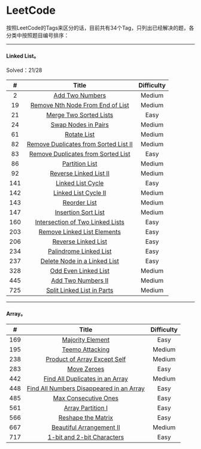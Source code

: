 # LeetCode

按照LeetCode的Tags来区分的话，目前共有34个Tag，只列出已经解决的题，各分类中按照题目编号排序：
***
#### Linked List。
Solved：21/28

| #      	  	| Title         |  Difficulty  |
|:-------------:|:-------------:| :-----:|
|	2	|			[Add Two Numbers   ](http://blog.csdn.net/leafage_m/article/details/78066285)|Medium|
|	19	| 			[Remove Nth Node From End of List](http://blog.csdn.net/leafage_m/article/details/78089813)|Medium|
|	21	|   		[Merge Two Sorted Lists](http://blog.csdn.net/leafage_m/article/details/78035737)|Easy|
|	24	|			[Swap Nodes in Pairs  ](http://blog.csdn.net/leafage_m/article/details/78066476)|Medium|
|	61	|			[Rotate List   ](http://blog.csdn.net/leafage_m/article/details/78318296)|Medium|
|	82	|			[Remove Duplicates from Sorted List II   ](http://blog.csdn.net/leafage_m/article/details/78262918)|Medium|
|	83	|			[Remove Duplicates from Sorted List   ](http://blog.csdn.net/leafage_m/article/details/78012397)|Easy|
|	86	|			[Partition List   ](http://blog.csdn.net/leafage_m/article/details/78108121)|Medium|
|	92	|			[Reverse Linked List II   ](http://blog.csdn.net/leafage_m/article/details/78263581)|Medium|
|	141	|			[Linked List Cycle   ](http://blog.csdn.net/leafage_m/article/details/78024848)|Easy|
|	142	|			[Linked List Cycle II   ](http://blog.csdn.net/leafage_m/article/details/78108205)|Medium|
|	143	|			[Reorder List   ](http://blog.csdn.net/leafage_m/article/details/78298607)|Medium|
|	147	|			[Insertion Sort List   ](http://blog.csdn.net/leafage_m/article/details/78089855)|Medium|
|	160	|			[Intersection of Two Linked Lists   ](http://blog.csdn.net/leafage_m/article/details/78035914)|Easy|
|	203	|			[Remove Linked List Elements   ](http://blog.csdn.net/leafage_m/article/details/78006548)|Easy|
|	206	|			[Reverse Linked List   ](http://blog.csdn.net/leafage_m/article/details/78012357)|Easy|
|	234	|			[Palindrome Linked List   ](http://blog.csdn.net/leafage_m/article/details/78035801)|Easy|
|	237	|			[Delete Node in a Linked List   ](http://blog.csdn.net/leafage_m/article/details/78006524)|Easy|
|	328	|			[Odd Even Linked List   ](http://blog.csdn.net/leafage_m/article/details/78066424)|Medium|
|	445	|			[Add Two Numbers II   ](http://blog.csdn.net/leafage_m/article/details/78066363)|Medium|
|	725	|			[Split Linked List in Parts   ](http://blog.csdn.net/leafage_m/article/details/78586549)|Medium|
***
#### Array。

| #      	  	| Title         |  Difficulty  |
|:-------------:|:-------------:| :-----:|
|	169	|	[Majority Element](http://blog.csdn.net/Leafage_M/article/details/78988717)|Easy|
|	195	|			[Teemo Attacking](http://blog.csdn.net/Leafage_M/article/details/78846304)|Medium|
|	238	|	[Product of Array Except Self](http://blog.csdn.net/leafage_m/article/details/78982223)|Medium|
|	283	|			[Move Zeroes](http://blog.csdn.net/Leafage_M/article/details/78760763)|Easy|
|	442	|			[Find All Duplicates in an Array   ](http://blog.csdn.net/Leafage_M/article/details/78649054)|Medium|
|	448	|			[Find All Numbers Disappeared in an Array](http://blog.csdn.net/Leafage_M/article/details/78724524)|Easy|
|	485	|			[Max Consecutive Ones   ](http://blog.csdn.net/Leafage_M/article/details/78659523)|Easy|
|	561	|			[Array Partition I      ](http://blog.csdn.net/leafage_m/article/details/78596662)|Easy|
|	566	|			[Reshape the Matrix   ](http://blog.csdn.net/leafage_m/article/details/78633800)|Easy|
|	667	|			[Beautiful Arrangement II](http://blog.csdn.net/Leafage_M/article/details/78806258)|Medium|
|	717	|			[1-bit and 2-bit Characters](http://blog.csdn.net/Leafage_M/article/details/78760146)|Easy|